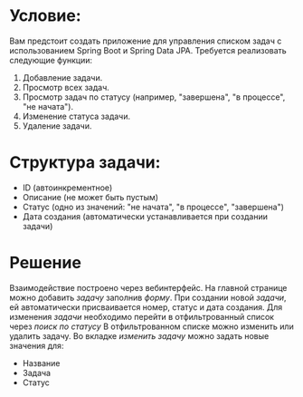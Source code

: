 # Условие:
Вам предстоит создать приложение для управления списком задач с использованием Spring Boot 
и Spring Data JPA. Требуется реализовать следующие функции:

1. Добавление задачи.
2. Просмотр всех задач.
3. Просмотр задач по статусу (например, "завершена", "в процессе", "не начата").
4. Изменение статуса задачи.
5. Удаление задачи.

# Структура задачи:

- ID (автоинкрементное)
- Описание (не может быть пустым)
- Статус (одно из значений: "не начата", "в процессе", "завершена")
- Дата создания (автоматически устанавливается при создании задачи)

# Решение
Взаимодействие построено через вебинтерфейс.
На главной странице можно добавить *задачу* заполнив *форму*.
При создании новой *задачи*, ей автоматически присваивается номер, статус и дата создания.
Для изменения *задачи* необходимо перейти в отфильтрованный список через *поиск по статусу*
В отфильтрованном списке можно изменить или удалить задачу.
Во вкладке *изменить задачу* можно задать новые значения для:
- Название
- Задача
- Статус

